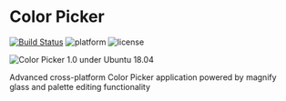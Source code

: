 # Color Picker

[![Build Status](https://app.travis-ci.com/sk1project/color-picker.svg?branch=master)](https://app.travis-ci.com/sk1project/color-picker) ![platform](https://img.shields.io/badge/platform-Linux-blue.svg) ![license](https://img.shields.io/github/license/sk1project/color-picker)

![Color Picker 1.0 under Ubuntu 18.04](./docs/images/cp2_1_0.png "Color Picker 1.0 under Ubuntu 18.04")

Advanced cross-platform Color Picker application powered by magnify glass and palette editing functionality
